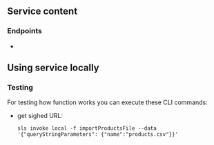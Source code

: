 ## Service content

### Endpoints

-

## Using service locally

### Testing

For testing how function works you can execute these CLI commands:
- get sighed URL:
  ```
  sls invoke local -f importProductsFile --data '{"queryStringParameters": {"name":"products.csv"}}'
  ```
